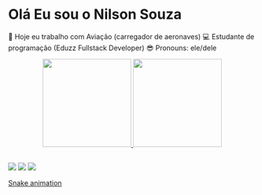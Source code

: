 # Olá Eu sou o Nilson Souza

🦺 Hoje eu trabalho com Aviação (carregador de aeronaves)
💻 Estudante de programação (Eduzz Fullstack Developer)
😎 Pronouns: ele/dele

<div align="center">
  <a href="https://github.com/NilsonSouza">
  <img height="180em" src="https://github-readme-stats.vercel.app/api?username=NilsonSouza&show_icons=true&theme=dark&include_all_commits=true&count_private=true"/>
  <img height="180em" src="https://github-readme-stats.vercel.app/api/top-langs/?username=Nilsonsouza&layout=compact&langs_count=7&theme=dracula"/>
</div>
  
  ##

<div> 
  <a href="https://instagram.com/Nilsonsouza_" target="_blank"><img src="https://img.shields.io/badge/-Instagram-%23E4405F?style=for-the-badge&logo=instagram&logoColor=white" target="_blank"></a>
  <a href = "mailto:nilson360.ns@gmail.com"><img src="https://img.shields.io/badge/-Gmail-%23333?style=for-the-badge&logo=gmail&logoColor=white" target="_blank"></a>
  <a href="https://https://www.linkedin.com/in/nilson-souza-32218421b/ target="_blank"><img src="https://img.shields.io/badge/-LinkedIn-%230077B5?style=for-the-badge&logo=linkedin&logoColor=white" target="_blank"></a> 
  
  [Snake animation](https://github.com/NilsonSouza/NilsonSouza/blob/output/github-contribution-grid-snake.svg)
 
</div>
